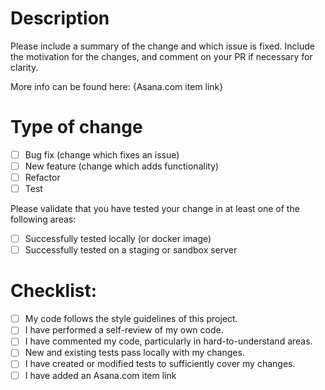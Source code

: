 # Description
Please include a summary of the change and which issue is fixed. Include the motivation for the changes, and comment on your PR if necessary for clarity.

More info can be found here: {Asana.com item link}

# Type of change

- [ ] Bug fix (change which fixes an issue)
- [ ] New feature (change which adds functionality)
- [ ] Refactor
- [ ] Test

Please validate that you have tested your change in at least one of the following areas:

- [ ] Successfully tested locally (or docker image)
- [ ] Successfully tested on a staging or sandbox server

# Checklist:

- [ ] My code follows the style guidelines of this project.
- [ ] I have performed a self-review of my own code.
- [ ] I have commented my code, particularly in hard-to-understand areas.
- [ ] New and existing tests pass locally with my changes.
- [ ] I have created or modified tests to sufficiently cover my changes.
- [ ] I have added an Asana.com item link
